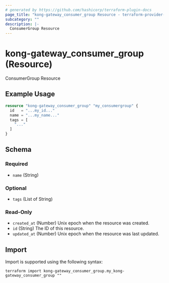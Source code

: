 ```yaml
---
# generated by https://github.com/hashicorp/terraform-plugin-docs
page_title: "kong-gateway_consumer_group Resource - terraform-provider-kong-gateway"
subcategory: ""
description: |-
  ConsumerGroup Resource
---
```


# kong-gateway_consumer_group (Resource)

ConsumerGroup Resource

## Example Usage

```terraform
resource "kong-gateway_consumer_group" "my_consumergroup" {
  id   = "...my_id..."
  name = "...my_name..."
  tags = [
    "..."
  ]
}
```

<!-- schema generated by tfplugindocs -->
## Schema

### Required

- `name` (String)

### Optional

- `tags` (List of String)

### Read-Only

- `created_at` (Number) Unix epoch when the resource was created.
- `id` (String) The ID of this resource.
- `updated_at` (Number) Unix epoch when the resource was last updated.

## Import

Import is supported using the following syntax:

```shell
terraform import kong-gateway_consumer_group.my_kong-gateway_consumer_group ""
```
